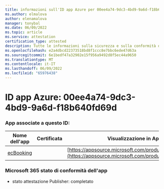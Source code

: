 ```yaml
---
title: informazioni sull'ID app Azure per 00ee4a74-9dc3-4bd9-9a6d-f18b640fd69d
ms.author: elmalova
author: elenamalova
manager: tonybal
ms.date: 06/09/2022
ms.topic: article
ms.service: attestation
certification_type: attested
description: Tutte le informazioni sulla sicurezza e sulla conformità disponibili per 00ee4a74-9dc3-4bd9-9a6d-f18b640fd69d.
ms.openlocfilehash: e2a4dbcd22373518bd8f1ccc8e7bbc6ede47d63a
ms.sourcegitcommit: 6e1bedf47a32902e15f956a9492d8f5ec44a9650
ms.translationtype: MT
ms.contentlocale: it-IT
ms.lasthandoff: 06/09/2022
ms.locfileid: "65976438"
---
```

# <a name="azure-app-id-00ee4a74-9dc3-4bd9-9a6d-f18b640fd69d"></a>ID app Azure: 00ee4a74-9dc3-4bd9-9a6d-f18b640fd69d


### <a name="apps-associated-with-this-id"></a>App associate a questo ID:
| **Nome dell'app** | **Certificata** | **Visualizzazione in AppSource** |
|--------------|---------------|-----------------------|
| [ecBooking](../forward/WA200002096.md) |  | [https://appsource.microsoft.com/product/office/WA200002096](https://appsource.microsoft.com/product/office/WA200002096) |

### <a name="microsoft-365-app-compliance-status"></a>Microsoft 365 stato di conformità dell'app
- stato attestazione Publisher: completato
